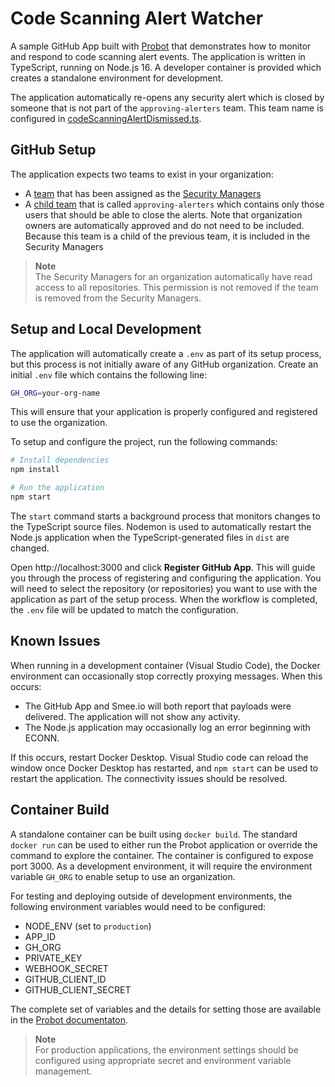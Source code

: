 # Code Scanning Alert Watcher

A sample GitHub App built with [Probot](https://github.com/probot/probot) that demonstrates
how to monitor and respond to code scanning alert events. The application is written
in TypeScript, running on Node.js 16. A developer container is provided which creates a
standalone environment for development.

The application automatically re-opens any security alert which is closed by someone
that is not part of the `approving-alerters` team. This team name is configured in 
[codeScanningAlertDismissed.ts](./src/events/codeScanningAlertDismissed.ts#L4`).

## GitHub Setup

The application expects two teams to exist in your organization:
- A [team](https://docs.github.com/en/enterprise-cloud@latest/organizations/organizing-members-into-teams/creating-a-team) that has been assigned as the [Security Managers](https://docs.github.com/en/enterprise-cloud@latest/organizations/managing-peoples-access-to-your-organization-with-roles/managing-security-managers-in-your-organization)
- A [child team](https://docs.github.com/en/enterprise-cloud@latest/organizations/organizing-members-into-teams/requesting-to-add-a-child-team) that is called `approving-alerters` which contains only those users that should be able to
  close the alerts. Note that organization owners are automatically approved and do not need to be included. Because
  this team is a child of the previous team, it is included in the Security Managers

> **Note**  
> The Security Managers for an organization automatically have read access to all repositories.
> This permission is not removed if the team is removed from the Security Managers.


## Setup and Local Development

The application will automatically create a `.env` as part of its setup process, but this process is
not initially aware of any GitHub organization. Create an initial `.env` file which contains 
the following line:

```sh
GH_ORG=your-org-name
```

This will ensure that your application is properly configured and registered to use the organization.

To setup and configure the project, run the following commands:

```sh
# Install dependencies
npm install

# Run the application
npm start
```

The `start` command starts a background process that monitors changes to the
TypeScript source files. Nodemon is used to automatically restart the Node.js application
when the TypeScript-generated files in `dist` are changed.

Open http://localhost:3000 and click **Register GitHub App**. This will guide you through the process of registering and configuring the application. You will need to select the repository (or repositories) you want to use with the application as part of the setup process. When the workflow is completed, the `.env` file will be updated to match the configuration. 

## Known Issues
When running in a development container (Visual Studio Code), the Docker environment can occasionally stop correctly proxying messages. When this occurs:

- The GitHub App and Smee.io will both report that payloads were delivered. The application will not show any activity.
- The Node.js application may occasionally log an error beginning with ECONN.

If this occurs, restart Docker Desktop. Visual Studio code can reload the window once Docker Desktop has restarted, and `npm start` can be used to restart the application. The connectivity issues should be resolved.

## Container Build
A standalone container can be built using `docker build`. The standard `docker run` can be used to either run the Probot application or override the command to explore the container. The container is configured to expose port 3000. As a development environment, it will require the environment variable `GH_ORG` to enable setup to use an organization.

For testing and deploying outside of development environments, the following environment variables would need to be configured:
- NODE_ENV (set to `production`)
- APP_ID
- GH_ORG
- PRIVATE_KEY
- WEBHOOK_SECRET
- GITHUB_CLIENT_ID
- GITHUB_CLIENT_SECRET

The complete set of variables and the details for setting those are available in the [Probot documentaton](https://probot.github.io/docs/configuration/).

> **Note**  
> For production applications, the environment settings should be configured 
> using appropriate secret and environment variable management.
